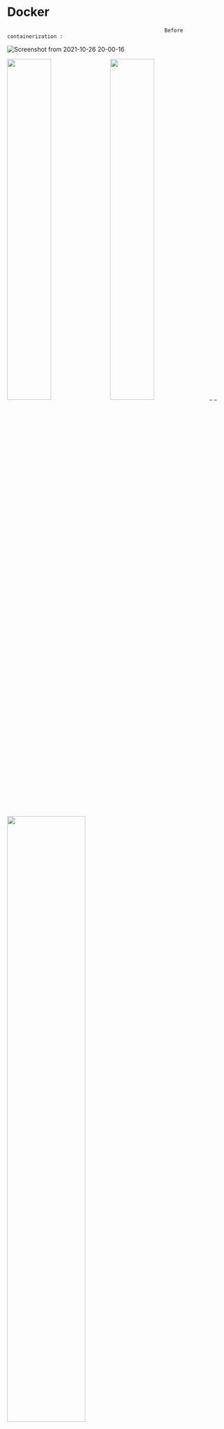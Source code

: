 # Docker

                                                       Before containerization : 

![Screenshot from 2021-10-26 20-00-16](https://user-images.githubusercontent.com/67773953/138901248-8a3cf907-e376-4267-9f6f-afaa47239609.png)


<img src="https://user-images.githubusercontent.com/67773953/138901020-01d6214c-36ef-4f04-b509-6dff5a0d468b.png" width="45%"></img> &nbsp; <img src="https://user-images.githubusercontent.com/67773953/138901041-110932b7-9d33-406a-b06b-786f4cd801f8.png" width="45%"></img> 
_                             _<img src="https://user-images.githubusercontent.com/67773953/138901744-c490337c-c212-4427-ba71-9c9b70fa3927.png" width="60%"></img> 

                                                       Before containerization : 
![Screenshot from 2021-10-10 22-57-26](https://user-images.githubusercontent.com/67773953/136707028-b38d9143-75e0-4ce0-aa15-fb1fcc4945d3.png)   
 
                                                         What is a Container
![Screenshot from 2021-10-10 23-08-03](https://user-images.githubusercontent.com/67773953/136707130-cf1e26d0-0818-4c65-84a6-270ee74edbf6.png)

![Screenshot from 2021-10-10 23-08-07](https://user-images.githubusercontent.com/67773953/136707185-1f5352e9-f32d-44e8-8745-bf335d3f1cdb.png)

                                                     Container vs Virtual Machine
![Screenshot from 2021-10-10 23-08-23](https://user-images.githubusercontent.com/67773953/136707187-54648497-8dd6-4c0e-850d-3d7eb0411144.png)

![Screenshot from 2021-10-10 23-14-24](https://user-images.githubusercontent.com/67773953/136707334-929d3d4f-efea-4077-873f-53034ead4a3d.png)

![Screenshot from 2021-10-10 23-14-29](https://user-images.githubusercontent.com/67773953/136707338-944c1421-dbf7-4841-9eb5-2e1de5be0abb.png)

![Screenshot from 2021-10-10 23-14-33](https://user-images.githubusercontent.com/67773953/136707339-496ab9ec-8ff3-4e69-ac48-fa1ae7fde1f6.png)

![Screenshot from 2021-10-10 23-14-37](https://user-images.githubusercontent.com/67773953/136707340-b417fa21-7558-45b3-93b5-96683a1a57dc.png)

![Screenshot from 2021-10-10 23-14-42](https://user-images.githubusercontent.com/67773953/136707472-719ab26b-38d2-4a5d-bd7a-10e90e338c7f.png)

![Screenshot from 2021-10-10 23-14-47](https://user-images.githubusercontent.com/67773953/136707477-f7a211ff-2bb7-4c40-ba68-4065acd86c09.png)

![Screenshot from 2021-10-10 23-14-53](https://user-images.githubusercontent.com/67773953/136707479-38008214-29d2-45e8-a6ca-a8517b9f17fd.png)

![Screenshot from 2021-10-10 23-19-24](https://user-images.githubusercontent.com/67773953/136707482-5bddf3e1-325d-4271-87c6-5ae7306078c8.png)

![Screenshot from 2021-10-10 23-22-11](https://user-images.githubusercontent.com/67773953/136707603-d6dd3e62-69b7-4422-8931-4dfde867c541.png)

![Screenshot from 2021-10-10 23-22-21](https://user-images.githubusercontent.com/67773953/136707604-8ef7fc6a-4776-4851-a467-2565e18f8937.png)

![Screenshot from 2021-10-11 11-51-20](https://user-images.githubusercontent.com/67773953/136742527-46fced0d-b024-44d5-84ec-b71682245eaa.png)

![Screenshot from 2021-10-11 11-55-12](https://user-images.githubusercontent.com/67773953/136742534-4c638ff5-b093-4a46-9e83-8b6e1d52cc0f.png)
